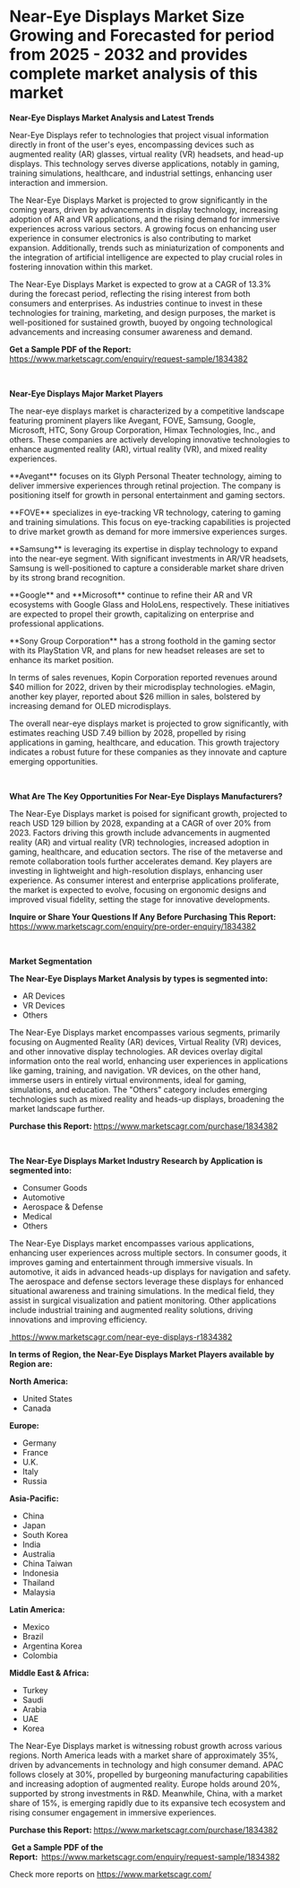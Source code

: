 <p><h1>Near-Eye Displays Market Size Growing and Forecasted for period from 2025 - 2032 and provides complete market analysis of this market</h1></p><p><strong>Near-Eye Displays Market Analysis and Latest Trends</strong></p>
<p><p>Near-Eye Displays refer to technologies that project visual information directly in front of the user's eyes, encompassing devices such as augmented reality (AR) glasses, virtual reality (VR) headsets, and head-up displays. This technology serves diverse applications, notably in gaming, training simulations, healthcare, and industrial settings, enhancing user interaction and immersion.</p><p>The Near-Eye Displays Market is projected to grow significantly in the coming years, driven by advancements in display technology, increasing adoption of AR and VR applications, and the rising demand for immersive experiences across various sectors. A growing focus on enhancing user experience in consumer electronics is also contributing to market expansion. Additionally, trends such as miniaturization of components and the integration of artificial intelligence are expected to play crucial roles in fostering innovation within this market.</p><p>The Near-Eye Displays Market is expected to grow at a CAGR of 13.3% during the forecast period, reflecting the rising interest from both consumers and enterprises. As industries continue to invest in these technologies for training, marketing, and design purposes, the market is well-positioned for sustained growth, buoyed by ongoing technological advancements and increasing consumer awareness and demand.</p></p>
<p><strong>Get a Sample PDF of the Report:&nbsp;</strong> <a href="https://www.marketscagr.com/enquiry/request-sample/1834382?utm_campaign=2804&utm_medium=2&utm_source=Github&utm_content=ia&utm_term=05042025&utm_id=near-eye-displays">https://www.marketscagr.com/enquiry/request-sample/1834382</a></p>
<p>&nbsp;</p>
<p><strong>Near-Eye Displays Major Market Players</strong></p>
<p><p>The near-eye displays market is characterized by a competitive landscape featuring prominent players like Avegant, FOVE, Samsung, Google, Microsoft, HTC, Sony Group Corporation, Himax Technologies, Inc., and others. These companies are actively developing innovative technologies to enhance augmented reality (AR), virtual reality (VR), and mixed reality experiences.</p><p>**Avegant** focuses on its Glyph Personal Theater technology, aiming to deliver immersive experiences through retinal projection. The company is positioning itself for growth in personal entertainment and gaming sectors.</p><p>**FOVE** specializes in eye-tracking VR technology, catering to gaming and training simulations. This focus on eye-tracking capabilities is projected to drive market growth as demand for more immersive experiences surges.</p><p>**Samsung** is leveraging its expertise in display technology to expand into the near-eye segment. With significant investments in AR/VR headsets, Samsung is well-positioned to capture a considerable market share driven by its strong brand recognition.</p><p>**Google** and **Microsoft** continue to refine their AR and VR ecosystems with Google Glass and HoloLens, respectively. These initiatives are expected to propel their growth, capitalizing on enterprise and professional applications.</p><p>**Sony Group Corporation** has a strong foothold in the gaming sector with its PlayStation VR, and plans for new headset releases are set to enhance its market position.</p><p>In terms of sales revenues, Kopin Corporation reported revenues around $40 million for 2022, driven by their microdisplay technologies. eMagin, another key player, reported about $26 million in sales, bolstered by increasing demand for OLED microdisplays.</p><p>The overall near-eye displays market is projected to grow significantly, with estimates reaching USD 7.49 billion by 2028, propelled by rising applications in gaming, healthcare, and education. This growth trajectory indicates a robust future for these companies as they innovate and capture emerging opportunities.</p></p>
<p>&nbsp;</p>
<p><strong>What Are The Key Opportunities For Near-Eye Displays Manufacturers?</strong></p>
<p><p>The Near-Eye Displays market is poised for significant growth, projected to reach USD 129 billion by 2028, expanding at a CAGR of over 20% from 2023. Factors driving this growth include advancements in augmented reality (AR) and virtual reality (VR) technologies, increased adoption in gaming, healthcare, and education sectors. The rise of the metaverse and remote collaboration tools further accelerates demand. Key players are investing in lightweight and high-resolution displays, enhancing user experience. As consumer interest and enterprise applications proliferate, the market is expected to evolve, focusing on ergonomic designs and improved visual fidelity, setting the stage for innovative developments.</p></p>
<p><strong>Inquire or Share Your Questions If Any Before Purchasing This Report:</strong> <a href="https://www.marketscagr.com/enquiry/pre-order-enquiry/1834382?utm_campaign=2804&utm_medium=2&utm_source=Github&utm_content=ia&utm_term=05042025&utm_id=near-eye-displays">https://www.marketscagr.com/enquiry/pre-order-enquiry/1834382</a></p>
<p>&nbsp;</p>
<p><strong>Market Segmentation</strong></p>
<p><strong>The Near-Eye Displays Market Analysis by types is segmented into:</strong></p>
<p><ul><li>AR Devices</li><li>VR Devices</li><li>Others</li></ul></p>
<p><p>The Near-Eye Displays market encompasses various segments, primarily focusing on Augmented Reality (AR) devices, Virtual Reality (VR) devices, and other innovative display technologies. AR devices overlay digital information onto the real world, enhancing user experiences in applications like gaming, training, and navigation. VR devices, on the other hand, immerse users in entirely virtual environments, ideal for gaming, simulations, and education. The "Others" category includes emerging technologies such as mixed reality and heads-up displays, broadening the market landscape further.</p></p>
<p><strong>Purchase this Report:&nbsp;</strong><a href="https://www.marketscagr.com/purchase/1834382?utm_campaign=2804&utm_medium=2&utm_source=Github&utm_content=ia&utm_term=05042025&utm_id=near-eye-displays">https://www.marketscagr.com/purchase/1834382</a></p>
<p>&nbsp;</p>
<p><strong>The Near-Eye Displays Market Industry Research by Application is segmented into:</strong></p>
<p><ul><li>Consumer Goods</li><li>Automotive</li><li>Aerospace & Defense</li><li>Medical</li><li>Others</li></ul></p>
<p><p>The Near-Eye Displays market encompasses various applications, enhancing user experiences across multiple sectors. In consumer goods, it improves gaming and entertainment through immersive visuals. In automotive, it aids in advanced heads-up displays for navigation and safety. The aerospace and defense sectors leverage these displays for enhanced situational awareness and training simulations. In the medical field, they assist in surgical visualization and patient monitoring. Other applications include industrial training and augmented reality solutions, driving innovations and improving efficiency.</p></p>
<p><a href="https://www.marketscagr.com/near-eye-displays-r1834382?utm_campaign=2804&utm_medium=2&utm_source=Github&utm_content=ia&utm_term=05042025&utm_id=near-eye-displays">&nbsp;https://www.marketscagr.com/near-eye-displays-r1834382</a></p>
<p><strong>In terms of Region, the Near-Eye Displays Market Players available by Region are:</strong></p>
<p>
    <p> <strong> North America: </strong>
        <ul>
            <li>United States</li>
            <li>Canada</li>
        </ul>
        </p> 
    <p> <strong> Europe: </strong>
        <ul>
            <li>Germany</li>
            <li>France</li>
            <li>U.K.</li>
            <li>Italy</li>
            <li>Russia</li>
        </ul>
        </p> 
    <p> <strong> Asia-Pacific: </strong>
        <ul>
            <li>China</li>
            <li>Japan</li>
            <li>South Korea</li>
            <li>India</li>
            <li>Australia</li>
            <li>China Taiwan</li>
            <li>Indonesia</li>
            <li>Thailand</li>
            <li>Malaysia</li>
        </ul>
        </p> 
    <p> <strong> Latin America: </strong>
        <ul>
            <li>Mexico</li>
            <li>Brazil</li>
            <li>Argentina Korea</li>
            <li>Colombia</li>
        </ul>
        </p> 
    <p> <strong> Middle East & Africa: </strong>
        <ul>
            <li>Turkey</li>
            <li>Saudi</li>
            <li>Arabia</li>
            <li>UAE</li>
            <li>Korea</li>
        </ul>
    </p>
    </p>
<p><p>The Near-Eye Displays market is witnessing robust growth across various regions. North America leads with a market share of approximately 35%, driven by advancements in technology and high consumer demand. APAC follows closely at 30%, propelled by burgeoning manufacturing capabilities and increasing adoption of augmented reality. Europe holds around 20%, supported by strong investments in R&D. Meanwhile, China, with a market share of 15%, is emerging rapidly due to its expansive tech ecosystem and rising consumer engagement in immersive experiences.</p></p>
<p><strong>Purchase this Report: </strong><a href="https://www.marketscagr.com/purchase/1834382?utm_campaign=2804&utm_medium=2&utm_source=Github&utm_content=ia&utm_term=05042025&utm_id=near-eye-displays">https://www.marketscagr.com/purchase/1834382</a></p>
<p>&nbsp;<strong>Get a Sample PDF of the Report:&nbsp;&nbsp;</strong><a href="https://www.marketscagr.com/enquiry/request-sample/1834382?utm_campaign=2804&utm_medium=2&utm_source=Github&utm_content=ia&utm_term=05042025&utm_id=near-eye-displays">https://www.marketscagr.com/enquiry/request-sample/1834382</a></p>
<p><strong></strong></p>
<p>Check more reports on <a href="https://www.marketscagr.com/?utm_campaign=2804&utm_medium=2&utm_source=Github&utm_content=ia&utm_term=05042025&utm_id=near-eye-displays">https://www.marketscagr.com/</a></p>